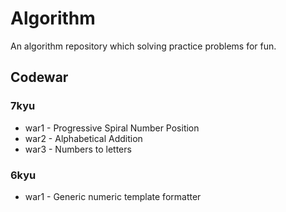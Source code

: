 # Algorithm

An algorithm repository which solving practice problems for fun.

## Codewar

### 7kyu
  - war1 - Progressive Spiral Number Position
  - war2 - Alphabetical Addition
  - war3 - Numbers to letters

### 6kyu
  - war1 - Generic numeric template formatter

